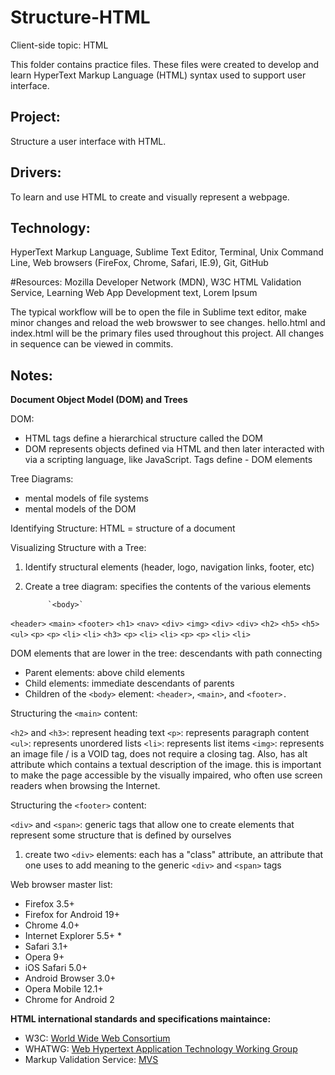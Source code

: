 # Structure-HTML
Client-side topic: HTML

This folder contains practice files.  These files were created to develop and learn HyperText Markup Language (HTML) syntax used to support user interface.

## Project: 
Structure a user interface with HTML.

## Drivers: 
To learn and use HTML to create and visually represent a webpage.

## Technology:  
HyperText Markup Language, Sublime Text Editor, Terminal, Unix Command Line, Web browsers (FireFox, Chrome, Safari, IE.9), Git, GitHub  

#Resources: 
Mozilla Developer Network (MDN), W3C HTML Validation Service, Learning Web App Development text, Lorem Ipsum

The typical workflow will be to open the file in Sublime text editor, make minor changes and reload the web browswer to see changes.  hello.html and index.html will be the primary files used throughout this project.  All changes in sequence can be viewed in commits.

## Notes:

**Document Object Model (DOM) and Trees**

DOM:
- HTML tags define a hierarchical structure called the DOM
- DOM represents objects defined via HTML and then later interacted with via a scripting language, like JavaScript. Tags define - DOM elements

Tree Diagrams:
- mental models of file systems
- mental models of the DOM

Identifying Structure:
HTML = structure of a document

Visualizing Structure with a Tree:
1.  Identify structural elements (header, logo, navigation links, footer, etc)
2. Create a tree diagram: specifies the contents of the various elements

			`<body>`

  `<header>` 		`<main>`	`<footer>`
`<h1>` `<nav>`            `<div>` `<img>`      `<div>` `<div>`
		       `<h2>`	   `<h5>`      `<h5>`  `<ul>`
  		       `<p>`        `<p>`      `<li>`  `<li>`
		       `<h3>`	    `<p>`      `<li>`  `<li>`
		       `<p>`        `<p>`      `<li>`  `<li>`


DOM elements that are lower in the tree: descendants with path connecting

* Parent elements: above child elements
* Child elements: immediate descendants of parents
* Children of the `<body>` element: `<header>`, `<main>`, and `<footer>.`

Structuring the `<main>` content:

`<h2>` and `<h3>`: represent heading text
`<p>`:  represents paragraph content
`<ul>`: represents unordered lists
`<li>`: represents list items
`<img>`: represents an image file / is a VOID tag, does not require a closing tag. Also, has alt attribute which contains a textual description of the image. this is important to make the page accessible by the visually impaired, who often use screen readers when browsing the Internet.

Structuring the `<footer>` content:

`<div>` and `<span>`: generic tags that allow one to create elements that represent some structure that is defined by ourselves

1. create two `<div>` elements: each has a "class" attribute, an attribute that one uses to add meaning to the generic `<div>` and `<span>` tags
 


Web browser master list:
* Firefox 3.5+
* Firefox for Android 19+
* Chrome 4.0+
* Internet Explorer 5.5+ *
* Safari 3.1+
* Opera 9+
* iOS Safari 5.0+
* Android Browser 3.0+
* Opera Mobile 12.1+
* Chrome for Android 2

**HTML international standards and specifications maintaince:**
* W3C: [World Wide Web Consortium](http://www.w3.org/)
* WHATWG: [Web Hypertext Application Technology Working Group](http://www.whatwg.org/)
* Markup Validation Service: [MVS](http://validator.w3.org/)
